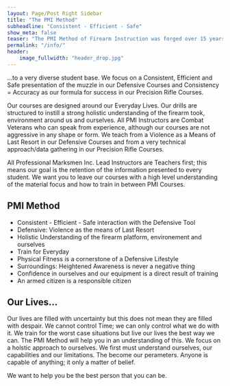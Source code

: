 ```yaml
---
layout: Page/Post Right Sidebar
title: "The PMI Method"
subheadline: "Consistent - Efficient - Safe"
show_meta: false
teaser: "The PMI Method of Firearm Instruction was forged over 15 years of individual Firearm Instruction... "
permalink: "/info/"
header:
    image_fullwidth: "header_drop.jpg"
---
```


...to a very diverse student base.  We focus on a Consistent, Efficient and Safe presentation of the muzzle in our Defensive Courses and Consistency = Accuracy as our formula for success in our Precision Rifle Courses.  

Our courses are designed around our Everyday Lives.  Our drills are structured to instill a strong holistic understanding of the firearm took, environment around us and ourselves.  All PMI Instructors are Combat Veterans who can speak from experience, although our courses are not aggressive in any shape or form.  We teach from a Violence as a Means of Last Resort in our Defensive Courses and from a very technical approach/data gathering in our Precision Rifle Courses.

All Professional Marksmen Inc. Lead Instructors are Teachers first; this means our goal is the retention of the information presented to every student.  We want you to leave our courses with a high level understanding of the material focus and how to train in between PMI Courses.    


## PMI Method

* Consistent - Efficient - Safe interaction with the Defensive Tool
* Defensive:  Violence as the means of Last Resort
* Holistic Understanding of the firearm platform, environement and ourselves
* Train for Everyday
* Physical Fitness is a cornerstone of a Defensive Lifestyle
* Surroundings:  Heightened Awareness is never a negative thing
* Confidence in ourselves and our equipment is a direct result of training
* An armed citizen is a responsible citizen


## Our Lives...

Our lives are filled with uncertainty but this does not mean they are filled with despair.  We cannot control Time; we can only control what we do with it.  We train for the worst case situations but live our lives the best way we can.  The PMI Method will help you in an understanding of this.  We focus on a holstic approach to ourselves.  We first must understand ourselves, our capabilities and our limitations.  The become our perameters.  Anyone is capable of anything; it only a matter of belief.  

We want to help you be the best person that you can be.


